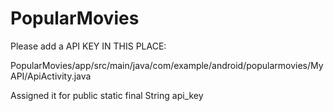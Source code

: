 # PopularMovies
Please add a API KEY IN THIS PLACE:

PopularMovies/app/src/main/java/com/example/android/popularmovies/MyAPI/ApiActivity.java

Assigned it for public static final String api_key



